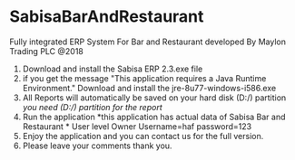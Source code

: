 # SabisaBarAndRestaurant
Fully integrated ERP System  For Bar and Restaurant developed By Maylon Trading PLC @2018
1. Download and install the Sabisa ERP 2.3.exe file
2. if you get the message "This application requires a Java Runtime  Environment." Download and install the jre-8u77-windows-i586.exe
3. All Reports will automatically be saved on your hard disk (D:/) partition  *you need (D:/) partition  for the report*
4. Run the application    *this application has actual data of Sabisa Bar and Restaurant *
     User level  Owner  Username=haf
                      password=123
5. Enjoy the application and you can contact us for the full version.
6. Please leave your comments thank you.
